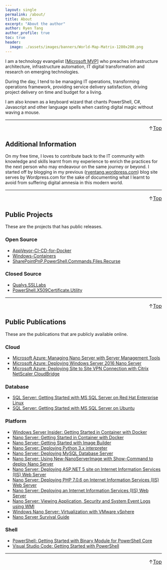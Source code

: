 ```yaml
---
layout: single
permalink: /about/
title: About
excerpt: "About the author"
author: Ryen Tang
author_profile: true
toc: true
header:
  image: ./assets/images/banners/World-Map-Matrix-1280x200.png
---
```


I am a technology evangelist
[[Microsoft MVP](https://mvp.microsoft.com/en-us/PublicProfile/5001710)] who
preaches infrastructure architecture, infrastructure automation, IT digital
transformation and research on emerging technologies.

During the day, I tend to be managing IT operations, transforming operations
framework, providing service delivery satisfaction, driving project delivery
on time and budget for a living.

I am also known as a keyboard wizard that chants PowerShell, C#, Javascript and
other language spells when casting digital magic without waving a mouse.

<hr style='margin-top: 0.5em; margin-bottom: 0em; border-top: 1px solid #eaeaea'>
<p style='font-size: 16px; vertical-align: top; text-align: right;'>↑<a href='#top'>Top</a></p>

<!-- kiazhi.github.io - In-Article - Text & Image Advertisement -->
<ins class="adsbygoogle"
     style="display:block; text-align:center;"
     data-ad-layout="in-article"
     data-ad-format="fluid"
     data-ad-client="ca-pub-8419393181202253"
     data-ad-slot="9347590764"></ins>
<script>
     (adsbygoogle = window.adsbygoogle || []).push({});
</script>

## Additional Information

On my free time, I loves to contribute back to the IT community with knowledge
and skills learnt from my experience to enrich the practices for the next person
who may endeavour on the same journey or beyond. I started off by blogging in my
previous ([ryentang.wordpress.com](https://ryentang.wordpress.com)) blog site
serves by Wordpress.com for the sake of documenting what I learnt to avoid from
suffering digital amnesia in this modern world.

<hr style='margin-top: 0.5em; margin-bottom: 0em; border-top: 1px solid #eaeaea'>
<p style='font-size: 16px; vertical-align: top; text-align: right;'>↑<a href='#top'>Top</a></p>

<!-- kiazhi.github.io - In-Article - Text & Image Advertisement -->
<ins class="adsbygoogle"
     style="display:block; text-align:center;"
     data-ad-layout="in-article"
     data-ad-format="fluid"
     data-ad-client="ca-pub-8419393181202253"
     data-ad-slot="9347590764"></ins>
<script>
     (adsbygoogle = window.adsbygoogle || []).push({});
</script>

## Public Projects

These are the projects that has public releases.

### Open Source

- [AppVeyor-CI-CD-for-Docker](https://github.com/kiazhi/AppVeyor-CI-CD-for-Docker)
- [Windows-Containers](https://github.com/kiazhi/Windows-Containers)
- [SharePointPnP.PowerShell.Commands.Files.Recurse](https://github.com/kiazhi/SharePointPnP.PowerShell.Commands.Files.Recurse)

### Closed Source

- [Qualys.SSLLabs](https://www.powershellgallery.com/packages/Qualys.SSLLabs)
- [PowerShell.X509Certificate.Utility](https://www.powershellgallery.com/packages/PowerShell.X509Certificate.Utility)

<hr style='margin-top: 0.5em; margin-bottom: 0em; border-top: 1px solid #eaeaea'>
<p style='font-size: 16px; vertical-align: top; text-align: right;'>↑<a href='#top'>Top</a></p>

<!-- kiazhi.github.io - In-Article - Text & Image Advertisement -->
<ins class="adsbygoogle"
     style="display:block; text-align:center;"
     data-ad-layout="in-article"
     data-ad-format="fluid"
     data-ad-client="ca-pub-8419393181202253"
     data-ad-slot="9347590764"></ins>
<script>
     (adsbygoogle = window.adsbygoogle || []).push({});
</script>

## Public Publications

These are the publications that are publicly available online.

### Cloud

- [Microsoft Azure: Managing Nano Server with Server Management Tools](http://social.technet.microsoft.com/wiki/contents/articles/35196.microsoft-azure-managing-nano-server-with-server-management-tools.aspx) <!-- Published on 15 Aug 2016 8:35 PM at Microsoft TechNet Wiki -->
- [Microsoft Azure: Deploying Windows Server 2016 Nano Server](https://social.technet.microsoft.com/wiki/contents/articles/34792.microsoft-azure-deploying-windows-server-2016-nano-server.aspx) <!-- Published on 11 Jul 2016 7:18 PM at Microsoft TechNet Wiki -->
- [Microsoft Azure: Deploying Site to Site VPN Connection with Citrix NetScaler CloudBridge](https://social.technet.microsoft.com/wiki/contents/articles/33610.microsoft-azure-deploying-site-to-site-vpn-connection-with-citrix-netscaler-cloudbridge.aspx) <!-- Published on 3 Mar 2016 10:24 PM at Microsoft TechNet Wiki -->

<!-- kiazhi.github.io - In-Article - Text & Image Advertisement -->
<ins class="adsbygoogle"
     style="display:block; text-align:center;"
     data-ad-layout="in-article"
     data-ad-format="fluid"
     data-ad-client="ca-pub-8419393181202253"
     data-ad-slot="9347590764"></ins>
<script>
     (adsbygoogle = window.adsbygoogle || []).push({});
</script>

### Database

- [SQL Server: Getting Started with MS SQL Server on Red Hat Enterprise Linux](https://social.technet.microsoft.com/wiki/contents/articles/36537.sql-server-getting-started-with-ms-sql-server-on-red-hat-enterprise-linux.aspx) <!-- Published on 22 Dec 2016 11:41 AM at Microsoft TechNet Wiki -->
- [SQL Server: Getting Started with MS SQL Server on Ubuntu](https://social.technet.microsoft.com/wiki/contents/articles/36376.sql-server-getting-started-with-ms-sql-server-on-ubuntu.aspx) <!-- Published on 29 Nov 2016 7:10 PM at Microsoft TechNet Wiki -->

<!-- kiazhi.github.io - In-Article - Text & Image Advertisement -->
<ins class="adsbygoogle"
     style="display:block; text-align:center;"
     data-ad-layout="in-article"
     data-ad-format="fluid"
     data-ad-client="ca-pub-8419393181202253"
     data-ad-slot="9347590764"></ins>
<script>
     (adsbygoogle = window.adsbygoogle || []).push({});
</script>

### Platform

- [Windows Server Insider: Getting Started in Container with Docker](http://social.technet.microsoft.com/wiki/contents/articles/40042.windows-server-insider-getting-started-in-container-with-docker.aspx) <!-- Published on 31 Aug 2017 10:47 PM at Microsoft TechNet Wiki -->
- [Nano Server: Getting Started in Container with Docker](https://social.technet.microsoft.com/wiki/contents/articles/38652.nano-server-getting-started-in-container-with-docker.aspx) <!-- Published on 26 Jul 2017 2:09 AM at Microsoft TechNet Wiki -->
- [Nano Server: Getting Started with Image Builder](https://social.technet.microsoft.com/wiki/contents/articles/36136.nano-server-getting-started-with-image-builder.aspx) <!-- Published on 2 Nov 2016 5:32 PM at Microsoft TechNet Wiki -->
- [Nano Server: Deploying Python 3.x interpreter](http://social.technet.microsoft.com/wiki/contents/articles/34961.nano-server-deploying-python-3-x-interpreter.aspx) <!-- Published on 25 Jul 2016 9:14 PM at Microsoft TechNet Wiki -->
- [Nano Server: Deploying MySQL Database Server](https://social.technet.microsoft.com/wiki/contents/articles/34655.nano-server-deploying-mysql-database-server.aspx) <!-- Published on 27 Jun 2016 2:23 PM at Microsoft TechNet Wiki -->
- [Nano Server: Using New-NanoServerImage with Show-Command to deploy Nano Server](https://social.technet.microsoft.com/wiki/contents/articles/34452.nano-server-using-new-nanoserverimage-with-show-command-to-deploy-nano-server.aspx) <!-- Published on Published on 31 May 2016 2:55 AM at Microsoft TechNet Wiki -->
- [Nano Server: Deploying ASP.NET 5 site on Internet Information Services (IIS) Web Server](http://social.technet.microsoft.com/wiki/contents/articles/33805.nano-server-deploying-asp-net-5-site-on-internet-information-services-iis-web-server.aspx) <!-- Published on 30 Mar 2016 10:03 PM at Microsoft TechNet Wiki -->
- [Nano Server: Deploying PHP 7.0.6 on Internet Information Services (IIS) Web Server](https://social.technet.microsoft.com/wiki/contents/articles/34147.nano-server-deploying-php-7-0-6-on-internet-information-services-iis-web-server.aspx) <!-- Published on 28 Apr 2016 12:14 AM at Microsoft TechNet Wiki -->
- [Nano Server: Deploying an Internet Information Services (IIS) Web Server](http://social.technet.microsoft.com/wiki/contents/articles/33554.nano-server-deploying-an-internet-information-services-iis-web-server.aspx) <!-- Published on 28 Feb 2016 6:57 PM at Microsoft TechNet Wiki -->
- [Nano Server: Viewing Application, Security and System Event Logs using WMI](https://social.technet.microsoft.com/wiki/contents/articles/33324.nano-server-viewing-application-security-and-system-event-logs-using-wmi.aspx) <!-- Published on 28 Jan 2016 12:23 PM at Microsoft TechNet Wiki -->
- [Windows Nano Server: Virtualization with VMware vSphere](https://social.technet.microsoft.com/wiki/contents/articles/32731.windows-nano-server-virtualization-with-vmware-vsphere.aspx) <!-- Published on 19 Nov 2015 2:49 AM at Microsoft TechNet Wiki -->
- [Nano Server Survival Guide](https://social.technet.microsoft.com/wiki/contents/articles/32729.nano-server-survival-guide.aspx) <!-- Published on 19 Nov 2015 12:08 AM at Microsoft TechNet Wiki -->

<!-- kiazhi.github.io - In-Article - Text & Image Advertisement -->
<ins class="adsbygoogle"
     style="display:block; text-align:center;"
     data-ad-layout="in-article"
     data-ad-format="fluid"
     data-ad-client="ca-pub-8419393181202253"
     data-ad-slot="9347590764"></ins>
<script>
     (adsbygoogle = window.adsbygoogle || []).push({});
</script>

### Shell

- [PowerShell: Getting Started with Binary Module for PowerShell Core](https://social.technet.microsoft.com/wiki/contents/articles/51056.powershell-getting-started-with-binary-module-for-powershell-core.aspx) <!-- Published on 9 Jan 2018 1:40 PM at Microsoft TechNet Wiki -->
- [Visual Studio Code: Getting Started with PowerShell](http://social.technet.microsoft.com/wiki/contents/articles/35780.visual-studio-code-getting-started-with-powershell.aspx) <!-- Published on 25 Sep 2016 3:15 PM at Microsoft TechNet Wiki -->

<!-- kiazhi.github.io - In-Article - Text & Image Advertisement -->
<ins class="adsbygoogle"
     style="display:block; text-align:center;"
     data-ad-layout="in-article"
     data-ad-format="fluid"
     data-ad-client="ca-pub-8419393181202253"
     data-ad-slot="9347590764"></ins>
<script>
     (adsbygoogle = window.adsbygoogle || []).push({});
</script>

<hr style='margin-top: 0.5em; margin-bottom: 0em; border-top: 1px solid #eaeaea'>
<p style='font-size: 16px; vertical-align: top; text-align: right;'>↑<a href='#top'>Top</a></p>